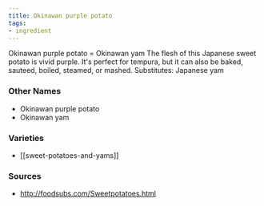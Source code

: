 ```yaml
---
title: Okinawan purple potato
tags:
- ingredient
---
```

Okinawan purple potato = Okinawan yam The flesh of this Japanese sweet potato is vivid purple. It's perfect for tempura, but it can also be baked, sauteed, boiled, steamed, or mashed. Substitutes: Japanese yam

### Other Names

* Okinawan purple potato
* Okinawan yam

### Varieties

* [[sweet-potatoes-and-yams]]

### Sources
* http://foodsubs.com/Sweetpotatoes.html
